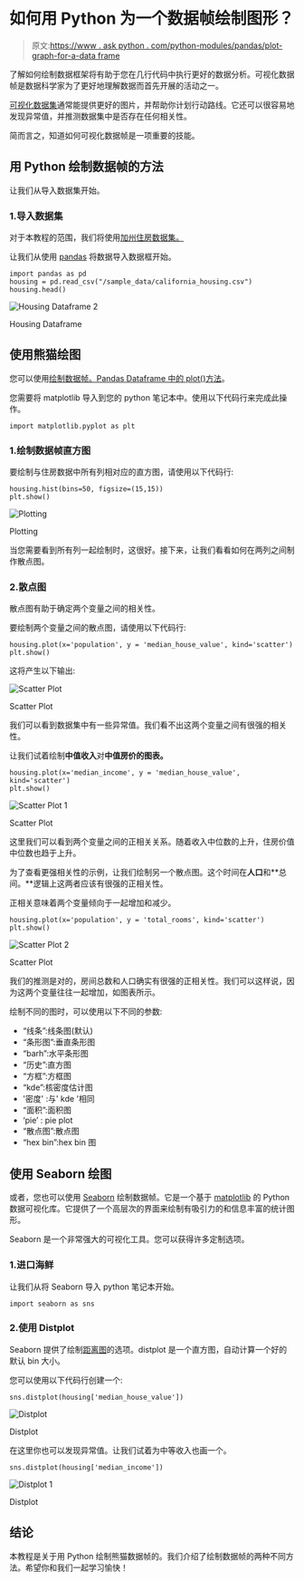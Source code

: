 # 如何用 Python 为一个数据帧绘制图形？

> 原文:[https://www . ask python . com/python-modules/pandas/plot-graph-for-a-data frame](https://www.askpython.com/python-modules/pandas/plot-graph-for-a-dataframe)

了解如何绘制数据框架将有助于您在几行代码中执行更好的数据分析。可视化数据帧是数据科学家为了更好地理解数据而首先开展的活动之一。

[可视化数据集](https://www.askpython.com/python-modules/data-visualization-using-python-bokeh)通常能提供更好的图片，并帮助你计划行动路线。它还可以很容易地发现异常值，并推测数据集中是否存在任何相关性。

简而言之，知道如何可视化数据帧是一项重要的技能。

## 用 Python 绘制数据帧的方法

让我们从导入数据集开始。

### 1.导入数据集

对于本教程的范围，我们将使用[加州住房数据集。](https://developers.google.com/machine-learning/crash-course/california-housing-data-description)

让我们从使用 [pandas](https://www.askpython.com/python-modules/pandas/python-pandas-module-tutorial) 将数据导入数据框开始。

```
import pandas as pd
housing = pd.read_csv("/sample_data/california_housing.csv")
housing.head()

```

![Housing Dataframe 2](../Images/734a73a8461a297e6687c79c577fd58b.png)

Housing Dataframe

## 使用熊猫绘图

您可以使用[绘制数据帧。Pandas Dataframe 中的 plot()方法](https://pandas.pydata.org/pandas-docs/stable/reference/api/pandas.DataFrame.plot.html)。

您需要将 matplotlib 导入到您的 python 笔记本中。使用以下代码行来完成此操作。

```
import matplotlib.pyplot as plt

```

### 1.绘制数据帧直方图

要绘制与住房数据中所有列相对应的直方图，请使用以下代码行:

```
housing.hist(bins=50, figsize=(15,15))
plt.show()

```

![Plotting](../Images/2ed46aa3556a300a73feac93f0372994.png)

Plotting

当您需要看到所有列一起绘制时，这很好。接下来，让我们看看如何在两列之间制作散点图。

### 2.散点图

散点图有助于确定两个变量之间的相关性。

要绘制两个变量之间的散点图，请使用以下代码行:

```
housing.plot(x='population', y = 'median_house_value', kind='scatter')
plt.show()

```

这将产生以下输出:

![Scatter Plot](../Images/9870fc92ec3ebd6d137dbdd6d5d10e96.png)

Scatter Plot

我们可以看到数据集中有一些异常值。我们看不出这两个变量之间有很强的相关性。

让我们试着绘制**中值收入**对**中值房价的图表。**

```
housing.plot(x='median_income', y = 'median_house_value', kind='scatter')
plt.show()

```

![Scatter Plot 1](../Images/aea5af03646c7333e44e4658567ce3a1.png)

Scatter Plot

这里我们可以看到两个变量之间的正相关关系。随着收入中位数的上升，住房价值中位数也趋于上升。

为了查看更强相关性的示例，让我们绘制另一个散点图。这个时间在**人口**和**总间。**逻辑上这两者应该有很强的正相关性。

正相关意味着两个变量倾向于一起增加和减少。

```
housing.plot(x='population', y = 'total_rooms', kind='scatter')
plt.show()

```

![Scatter Plot 2](../Images/bd5d6bff991ba44f8819284e764e4a5f.png)

Scatter Plot

我们的推测是对的，房间总数和人口确实有很强的正相关性。我们可以这样说，因为这两个变量往往一起增加，如图表所示。

绘制不同的图时，可以使用以下不同的参数:

*   “线条”:线条图(默认)
*   “条形图”:垂直条形图
*   “barh”:水平条形图
*   “历史”:直方图
*   “方框”:方框图
*   “kde”:核密度估计图
*   '密度' :与' kde '相同
*   “面积”:面积图
*   ‘pie’ : pie plot
*   “散点图”:散点图
*   “hex bin”:hex bin 图

## 使用 Seaborn 绘图

或者，您也可以使用 [Seaborn](https://seaborn.pydata.org) 绘制数据帧。它是一个基于 [matplotlib](https://www.askpython.com/python-modules/matplotlib/python-matplotlib) 的 Python 数据可视化库。它提供了一个高层次的界面来绘制有吸引力的和信息丰富的统计图形。

Seaborn 是一个非常强大的可视化工具。您可以获得许多定制选项。

### 1.进口海鲜

让我们从将 Seaborn 导入 python 笔记本开始。

```
import seaborn as sns

```

### 2.使用 Distplot

Seaborn 提供了绘制[距离图](https://seaborn.pydata.org/generated/seaborn.distplot.html)的选项。distplot 是一个直方图，自动计算一个好的默认 bin 大小。

您可以使用以下代码行创建一个:

```
sns.distplot(housing['median_house_value'])

```

![Distplot](../Images/f0054a9b8ace5a3f7d9cf45fc70167f4.png)

Distplot

在这里你也可以发现异常值。让我们试着为中等收入也画一个。

```
sns.distplot(housing['median_income'])

```

![Distplot 1](../Images/f4393e6aaf016ac9e24471eb5166f358.png)

Distplot

## 结论

本教程是关于用 Python 绘制熊猫数据帧的。我们介绍了绘制数据帧的两种不同方法。希望你和我们一起学习愉快！